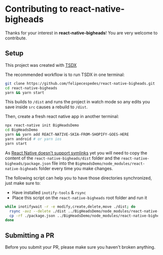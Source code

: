 # Contributing to react-native-bigheads

Thanks for your interest in **react-native-bigheads**! You are very welcome to contribute.

## Setup

This project was created with [TSDX](https://github.com/formik/tsdx)

The recommended workflow is to run TSDX in one terminal:

```bash
git clone https://github.com/felipecespedes/react-native-bigheads.git
cd react-native-bigheads
yarn && yarn start
```

This builds to `/dist` and runs the project in watch mode so any edits you save inside `src` causes a rebuild to `/dist`.

Then, create a fresh react native app in another terminal:

```bash
npx react-native init BigHeadsDemo
cd BigHeadsDemo
yarn && yarn add REACT-NATIVE-SKIA-FROM-SHOPIFY-GOES-HERE
yarn android # or yarn ios
yarn start
```

As [React Native doesn't support symlinks](https://github.com/facebook/metro/issues/1) yet you will need to copy the content of the `react-native-bigheads/dist` folder and the `react-native-bigheads/package.json` file into the `BigHeadsDemo/node_modules/react-native-bigheads` folder every time you make changes.

The following script can help you to have those directories synchronized, just make sure to:

- Have installed `inotify-tools` & `rsync`
- Place this script on the `react-native-bigheads` root folder and run it

```bash
while inotifywait -r -e modify,create,delete,move ./dist; do
  rsync -avz --delete ./dist ../BigHeadsDemo/node_modules/react-native-bigheads
  cp -rf ./package.json ../BigHeadsDemo/node_modules/react-native-bigheads/package.json
done
```

## Submitting a PR

Before you submit your PR, please make sure you haven't broken anything.
